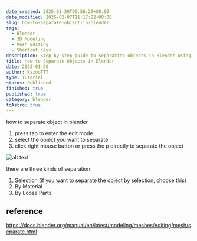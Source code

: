 ```yaml
---
date_created: 2025-01-20T09:56:29+08:00
date_modified: 2025-02-07T11:17:02+08:00
slug: how-to-separate-object-in-blender
tags:
  - Blender
  - 3D Modeling
  - Mesh Editing
  - Shortcut Keys
description: Step-by-step guide to separating objects in Blender using three different methods
title: How to Separate Objects in Blender
date: 2025-01-20
author: KazooTTT
type: Tutorial
status: Published
finished: true
published: true
category: blender
toAstro: true
---
```


how to separate object in blender

1. press tab to enter the edit mode
2. select the object you want to separate
3. click right mouse button or press the p directly to separate the object

![alt text](https://pictures.kazoottt.top/2025/01/20250120-302a1f29e54896d6be02c74a2afadfa7.png)

there are three kinds of separation:

1. Selection (if you want to separate the object by selection, choose this)
2. By Material
3. By Loose Parts

## reference

<https://docs.blender.org/manual/en/latest/modeling/meshes/editing/mesh/separate.html>
